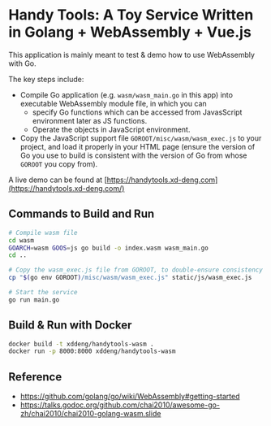 # Handy Tools: A Toy Service Written in Golang + WebAssembly + Vue.js

This application is mainly meant to test & demo how to use WebAssembly with Go.

The key steps include:
- Compile Go application (e.g. `wasm/wasm_main.go` in this app) into executable WebAssembly module file, in which you can
    - specify Go functions which can be accessed from JavasScript environment later as JS functions.
    - Operate the objects in JavaScript environment.
- Copy the JavaScript support file `GOROOT/misc/wasm/wasm_exec.js` to your project, and load it properly in your HTML page
(ensure the version of Go you use to build is consistent with the version of Go from whose `GOROOT` you copy from).

A live demo can be found at [https://handytools.xd-deng.com](https://handytools.xd-deng.com/)

## Commands to Build and Run

```bash
# Compile wasm file
cd wasm
GOARCH=wasm GOOS=js go build -o index.wasm wasm_main.go
cd ..

# Copy the wasm_exec.js file from GOROOT, to double-ensure consistency
cp "$(go env GOROOT)/misc/wasm/wasm_exec.js" static/js/wasm_exec.js

# Start the service
go run main.go
```

## Build & Run with Docker

```bash
docker build -t xddeng/handytools-wasm .
docker run -p 8000:8000 xddeng/handytools-wasm
```

## Reference

- https://github.com/golang/go/wiki/WebAssembly#getting-started
- https://talks.godoc.org/github.com/chai2010/awesome-go-zh/chai2010/chai2010-golang-wasm.slide